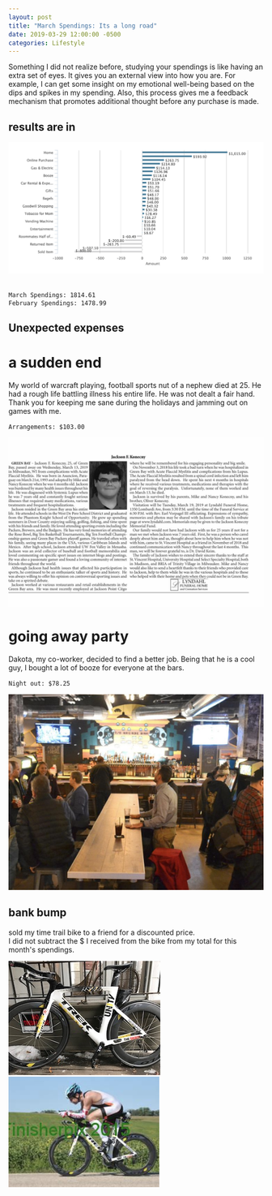 ```yaml
---
layout: post
title: "March Spendings: Its a long road"
date: 2019-03-29 12:00:00 -0500
categories: Lifestyle
---
```


Something I did not realize before, studying your spendings is like having an extra set of eyes.
It gives you an external view into how you are.
For example, I can get some insight on my emotional well-being based on the dips and spikes in my spending.
Also, this process gives me a feedback mechanism that promotes additional thought before any purchase is made.


 
## results are in 


<img src='/assets/images/2019/march/march-spendings.png' alt="drawing" />


``` 

March Spendings: 1814.61
February Spendings: 1478.99

``` 

## Unexpected expenses

# a sudden end

My world of warcraft playing, football sports nut of a nephew died at 25. 
He had a rough life battling illness his entire life. He was not dealt a fair hand.
Thank you for keeping me sane during the holidays and jamming out on games with me.

``` 
Arrangements: $103.00
```

<img src='/assets/images/2019/march/jackson.jpeg' alt="Jackson" />

# going away party

Dakota, my co-worker, decided to find a better job. 
Being that he is a cool guy, I bought a lot of booze for everyone at the bars. 

```
Night out: $78.25
```
<img src='/assets/images/2019/march/io-bar.png' alt="IO Bar" />

## bank bump

sold my time trail bike to a friend for a discounted price.  
I did not subtract the $ I received from the bike from my total for this month's spendings.

<img src='/assets/images/2019/march/so-long-1.jpg' alt="bike" />
<img src='/assets/images/2019/march/so-long-2.png' alt="bike2" />


